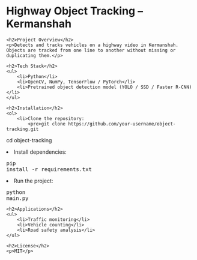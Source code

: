 <!DOCTYPE html>
<html lang="en">
<head>
    <meta charset="UTF-8">
    <title>Highway Object Tracking</title>
</head>
<body>
    <h1>Highway Object Tracking – Kermanshah</h1>

    <h2>Project Overview</h2>
    <p>Detects and tracks vehicles on a highway video in Kermanshah. Objects are tracked from one line to another without missing or duplicating them.</p>

    <h2>Tech Stack</h2>
    <ul>
        <li>Python</li>
        <li>OpenCV, NumPy, TensorFlow / PyTorch</li>
        <li>Pretrained object detection model (YOLO / SSD / Faster R-CNN)</li>
    </ul>

    <h2>Installation</h2>
    <ol>
        <li>Clone the repository:
            <pre>git clone https://github.com/your-username/object-tracking.git
cd object-tracking</pre>
        </li>
        <li>Install dependencies:
            <pre>pip install -r requirements.txt</pre>
        </li>
        <li>Run the project:
            <pre>python main.py</pre>
        </li>
    </ol>

    <h2>Applications</h2>
    <ul>
        <li>Traffic monitoring</li>
        <li>Vehicle counting</li>
        <li>Road safety analysis</li>
    </ul>

    <h2>License</h2>
    <p>MIT</p>
</body>
</html>

